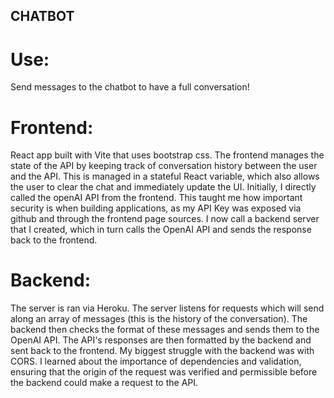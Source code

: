 ## CHATBOT

# Use:
Send messages to the chatbot to have a full conversation!

# Frontend:
React app built with Vite that uses bootstrap css.
The frontend manages the state of the API by keeping track of conversation history between the user and the API. This is managed in a stateful React variable, which also allows the user to clear the chat and immediately update the UI.
Initially, I directly called the openAI API from the frontend. This taught me how important security is when building applications, as my API Key was exposed via github and through the frontend page sources.
I now call a backend server that I created, which in turn calls the OpenAI API and sends the response back to the frontend.

# Backend:
The server is ran via Heroku. The server listens for requests which will send along an array of messages (this is the history of the conversation). 
The backend then checks the format of these messages and sends them to the OpenAI API. 
The API's responses are then formatted by the backend and sent back to the frontend.
My biggest struggle with the backend was with CORS. I learned about the importance of dependencies and validation, ensuring that the origin of the request was verified and permissible before the backend could make a request to the API.
